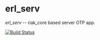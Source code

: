 erl_serv
=======
   _erl_serv_ -- riak_core based server OTP app.

[![Build Status](https://travis-ci.org/henglinli/erl_serv.svg?branch=riak_core)](https://travis-ci.org/henglinli/erl_serv)